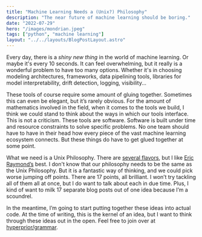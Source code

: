 ```yaml
---
title: "Machine Learning Needs a (Unix?) Philosophy"
description: "The near future of machine learning should be boring."
date: "2022-07-29"
hero: "/images/mondrian.jpeg"
tags: ["python", "machine learning"]
layout: "../../layouts/BlogPostLayout.astro"
---
```


Every day, there is a _shiny new thing_ in the world of machine learning. Or maybe it's every 10 seconds. It can feel overwhelming, but it really is a wonderful problem to have too many options. Whether it's in choosing modeling architectures, frameworks, data pipelining tools, libraries for model interpretability, drift detection, logging, visibility...

These tools of course require some amount of gluing together. Sometimes this can even be elegant, but it’s rarely obvious. For the amount of mathematics involved in the field, when it comes to the tools we build, I think we could stand to think about the ways in which our tools interface. This is not a criticism. These tools are software. Software is built under time and resource constraints to solve specific problems. No one team should have to have in their head how every piece of the vast machine learning ecosystem connects. But these things do have to get glued together at some point.

What we need is a Unix Philosophy. There are [several flavors](https://en.wikipedia.org/wiki/Unix_philosophy#cite_note-2), but I like [Eric Raymond’s](http://www.catb.org/~esr/writings/taoup/html/ch01s06.html) best. I don't know that our philosophy needs to be the same as the Unix Philosophy. But it is a fantastic way of thinking, and we could pick worse jumping off points. There are 17 points, all brilliant. I won’t try tackling all of them all at once, but I do want to talk about each in due time. Plus, I kind of want to milk 17 separate blog posts out of one idea because I’m a scoundrel.

In the meantime, I’m going to start putting together these ideas into actual code. At the time of writing, this is the kernel of an idea, but I want to think through these ideas out in the open. Feel free to join over at [hyperprior/grammar](https://github.com/hyperprior/grammar).
